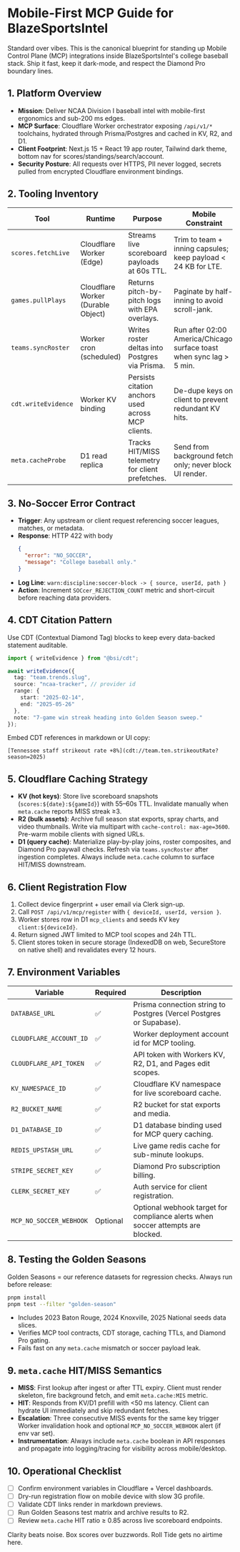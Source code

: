 # Mobile-First MCP Guide for BlazeSportsIntel

Standard over vibes. This is the canonical blueprint for standing up Mobile Control Plane (MCP) integrations inside BlazeSportsIntel's college baseball stack. Ship it fast, keep it dark-mode, and respect the Diamond Pro boundary lines.

## 1. Platform Overview
- **Mission**: Deliver NCAA Division I baseball intel with mobile-first ergonomics and sub-200 ms edges.
- **MCP Surface**: Cloudflare Worker orchestrator exposing `/api/v1/*` toolchains, hydrated through Prisma/Postgres and cached in KV, R2, and D1.
- **Client Footprint**: Next.js 15 + React 19 app router, Tailwind dark theme, bottom nav for scores/standings/search/account.
- **Security Posture**: All requests over HTTPS, PII never logged, secrets pulled from encrypted Cloudflare environment bindings.

## 2. Tooling Inventory
| Tool | Runtime | Purpose | Mobile Constraint |
| --- | --- | --- | --- |
| `scores.fetchLive` | Cloudflare Worker (Edge) | Streams live scoreboard payloads at 60s TTL. | Trim to team + inning capsules; keep payload < 24 KB for LTE. |
| `games.pullPlays` | Cloudflare Worker (Durable Object) | Returns pitch-by-pitch logs with EPA overlays. | Paginate by half-inning to avoid scroll-jank. |
| `teams.syncRoster` | Worker cron (scheduled) | Writes roster deltas into Postgres via Prisma. | Run after 02:00 America/Chicago, surface toast when sync lag > 5 min. |
| `cdt.writeEvidence` | Worker KV binding | Persists citation anchors used across MCP clients. | De-dupe keys on client to prevent redundant KV hits. |
| `meta.cacheProbe` | D1 read replica | Tracks HIT/MISS telemetry for client prefetches. | Send from background fetch only; never block UI render. |

## 3. No-Soccer Error Contract
- **Trigger**: Any upstream or client request referencing soccer leagues, matches, or metadata.
- **Response**: HTTP 422 with body
  ```json
  {
    "error": "NO_SOCCER",
    "message": "College baseball only."
  }
  ```
- **Log Line**: `warn:discipline:soccer-block -> { source, userId, path }`
- **Action**: Increment `SOCcer_REJECTION_COUNT` metric and short-circuit before reaching data providers.

## 4. CDT Citation Pattern
Use CDT (Contextual Diamond Tag) blocks to keep every data-backed statement auditable.

```ts
import { writeEvidence } from "@bsi/cdt";

await writeEvidence({
  tag: "team.trends.slug",
  source: "ncaa-tracker", // provider id
  range: {
    start: "2025-02-14",
    end: "2025-05-26"
  },
  note: "7-game win streak heading into Golden Season sweep."
});
```

Embed CDT references in markdown or UI copy:
```
[Tennessee staff strikeout rate +8%](cdt://team.ten.strikeoutRate?season=2025)
```

## 5. Cloudflare Caching Strategy
- **KV (hot keys)**: Store live scoreboard snapshots (`scores:${date}:${gameId}`) with 55–60s TTL. Invalidate manually when `meta.cache` reports MISS streak ≥3.
- **R2 (bulk assets)**: Archive full season stat exports, spray charts, and video thumbnails. Write via multipart with `cache-control: max-age=3600`. Pre-warm mobile clients with signed URLs.
- **D1 (query cache)**: Materialize play-by-play joins, roster composites, and Diamond Pro paywall checks. Refresh via `teams.syncRoster` after ingestion completes. Always include `meta.cache` column to surface HIT/MISS downstream.

## 6. Client Registration Flow
1. Collect device fingerprint + user email via Clerk sign-up.
2. Call `POST /api/v1/mcp/register` with `{ deviceId, userId, version }`.
3. Worker stores row in D1 `mcp_clients` and seeds KV key `client:${deviceId}`.
4. Return signed JWT limited to MCP tool scopes and 24h TTL.
5. Client stores token in secure storage (IndexedDB on web, SecureStore on native shell) and revalidates every 12 hours.

## 7. Environment Variables
| Variable | Required | Description |
| --- | --- | --- |
| `DATABASE_URL` | ✅ | Prisma connection string to Postgres (Vercel Postgres or Supabase). |
| `CLOUDFLARE_ACCOUNT_ID` | ✅ | Worker deployment account id for MCP tooling. |
| `CLOUDFLARE_API_TOKEN` | ✅ | API token with Workers KV, R2, D1, and Pages edit scopes. |
| `KV_NAMESPACE_ID` | ✅ | Cloudflare KV namespace for live scoreboard cache. |
| `R2_BUCKET_NAME` | ✅ | R2 bucket for stat exports and media. |
| `D1_DATABASE_ID` | ✅ | D1 database binding used for MCP query caching. |
| `REDIS_UPSTASH_URL` | ✅ | Live game redis cache for sub-minute lookups. |
| `STRIPE_SECRET_KEY` | ✅ | Diamond Pro subscription billing. |
| `CLERK_SECRET_KEY` | ✅ | Auth service for client registration. |
| `MCP_NO_SOCCER_WEBHOOK` | Optional | Optional webhook target for compliance alerts when soccer attempts are blocked. |

## 8. Testing the Golden Seasons
Golden Seasons = our reference datasets for regression checks. Always run before release:

```bash
pnpm install
pnpm test --filter "golden-season"
```
- Includes 2023 Baton Rouge, 2024 Knoxville, 2025 National seeds data slices.
- Verifies MCP tool contracts, CDT storage, caching TTLs, and Diamond Pro gating.
- Fails fast on any `meta.cache` mismatch or soccer payload leak.

## 9. `meta.cache` HIT/MISS Semantics
- **MISS**: First lookup after ingest or after TTL expiry. Client must render skeleton, fire background fetch, and emit `meta.cache:MIS` metric.
- **HIT**: Responds from KV/D1 prefill with <50 ms latency. Client can hydrate UI immediately and skip redundant fetches.
- **Escalation**: Three consecutive MISS events for the same key trigger Worker invalidation hook and optional `MCP_NO_SOCCER_WEBHOOK` alert (if env var set).
- **Instrumentation**: Always include `meta.cache` boolean in API responses and propagate into logging/tracing for visibility across mobile/desktop.

## 10. Operational Checklist
- [ ] Confirm environment variables in Cloudflare + Vercel dashboards.
- [ ] Dry-run registration flow on mobile device with slow 3G profile.
- [ ] Validate CDT links render in markdown previews.
- [ ] Run Golden Seasons test matrix and archive results to R2.
- [ ] Review `meta.cache` HIT ratio ≥ 0.85 across live scoreboard endpoints.

Clarity beats noise. Box scores over buzzwords. Roll Tide gets no airtime here.
